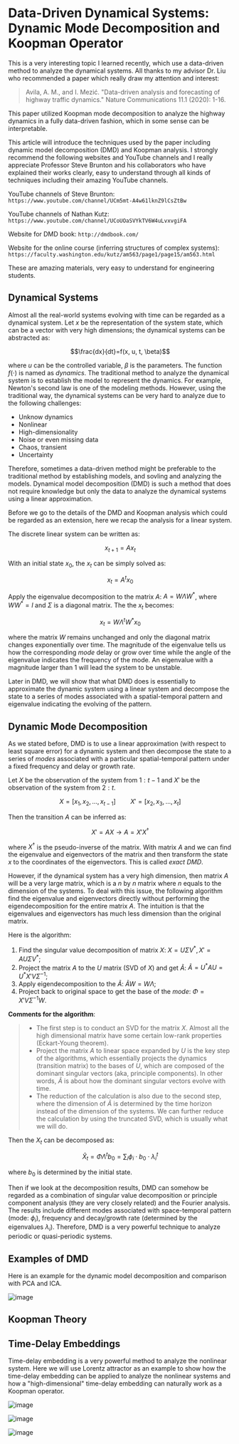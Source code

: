 # Data-Driven Dynamical Systems: Dynamic Mode Decomposition and Koopman Operator

This is a very interesting topic I learned recently, which use a data-driven method to analyze the dynamical systems. All thanks to my advisor Dr. Liu who recommended a paper which really draw my attention and interest:

> Avila, A. M., and I. Mezić. "Data-driven analysis and forecasting of highway traffic dynamics." Nature Communications 11.1 (2020): 1-16.

This paper utilized Koopman mode decomposition to analyze the highway dynamics in a fully data-driven fashion, which in some sense can be interpretable.

This article will introduce the techniques used by the paper including dynamic model decomposition (DMD) and Koopman analysis. I strongly recommend the following websites and YouTube channels and I really appreciate Professor Steve Brunton and his collaborators who have explained their works clearly, easy to understand through all kinds of techniques including their amazing YouTube channels.

YouTube channels of Steve Brunton: `https://www.youtube.com/channel/UCm5mt-A4w61lknZ9lCsZtBw`

YouTube channels of Nathan Kutz: `https://www.youtube.com/channel/UCoUOaSVYkTV6W4uLvxvgiFA`

Website for DMD book: `http://dmdbook.com/`

Website for the online course (inferring structures of complex systems): `https://faculty.washington.edu/kutz/am563/page1/page15/am563.html`

These are amazing materials, very easy to understand for engineering students.

## Dynamical Systems

Almost all the real-world systems evolving with time can be regarded as a dynamical system. Let $x$ be the representation of the system state, which can be a vector with very high dimensions; the dynamical systems can be abstracted as:

$$\frac{dx}{dt}=f(x, u, t, \beta)$$

where $u$ can be the controlled variable, $\beta$ is the parameters. The function $f(\cdot)$ is named as *dynamics*. The traditional method to analyze the dynamical system is to establish the model to represent the dynamics. For example, Newton's second law is one of the modeling methods. However, using the traditional way, the dynamical systems can be very hard to analyze due to the following challenges:

* Unknow dynamics
* Nonlinear
* High-dimensionality
* Noise or even missing data
* Chaos, transient
* Uncertainty

Therefore, sometimes a data-driven method might be preferable to the traditional method by establishing models, and sovling and analyzing the models. Dynamical model decomposition (DMD) is such a method that does not require knowledge but only the data to analyze the dynamical systems using a linear approximation.

Before we go to the details of the DMD and Koopman analysis which could be regarded as an extension, here we recap the analysis for a linear system.

The discrete linear system can be written as:

$$x_{t+1}= Ax_t$$

With an initial state $x_0$, the $x_t$ can be simply solved as:

$$x_{t}=A^t x_0$$

Apply the eigenvalue decomposition to the matrix $A$: $A=W\Lambda W^*$, where $WW^*=I$ and $\Sigma$ is a diagonal matrix. The the $x_t$ becomes:

$$x_t=W\Lambda^tW^* x_0$$

where the matrix $W$ remains unchanged and only the diagonal matrix changes exponentially over time. The magnitude of the eigenvalue tells us how the corresponding *mode* delay or grow over time while the angle of the eigenvalue indicates the frequency of the mode. An eigenvalue with a magnitude larger than $1$ will lead the system to be unstable.

Later in DMD, we will show that what DMD does is essentially to approximate the dynamic system using a linear system and decompose the state to a series of modes associated with a spatial-temporal pattern and eigenvalue indicating the evolving of the pattern.

## Dynamic Mode Decomposition

As we stated before, DMD is to use a linear approximation (with respect to least square error) for a dynamic system and then decompose the state to a series of *modes* associated with a particular spatial-temporal pattern under a fixed frequency and delay or growth rate.

Let $X$ be the observation of the system from $1:t-1$ and $X'$ be the observation of the system from $2:t$.

$$X=[x_1, x_2,...,x_{t-1}]\quad\quad X'=[x_2, x_3,...,x_t]$$

Then the transition $A$ can be inferred as:

$$X'=AX \rightarrow A=X'X^\dagger$$

where $X^\dagger$ is the pseudo-inverse of the matrix. With matrix $A$ and we can find the eigenvalue and eigenvectors of the matrix and then transform the state $x$ to the coordinates of the eigenvectors. This is called *exact DMD*.

However, if the dynamical system has a very high dimension, then matrix $A$ will be a very large matrix, which is a $n$ by $n$ matrix where $n$ equals to the dimension of the systems. To deal with this issue, the following algorithm find the eigenvalue and eigenvectors directly without performing the eigendecomposition for the entire matrix $A$. The intuition is that the eigenvalues and eigenvectors has much less dimension than the original matrix.

Here is the algorithm:

1. Find the singular value decomposition of matrix $X$: $X=U\Sigma V^*, X'=AU\Sigma V^*$;
2. Project the matrix $A$ to the $U$ matrix (SVD of $X$) and get $\tilde{A}$: $\tilde{A}=U^*AU=U^*X'V\Sigma^{-1}$;
3. Apply eigendecomposition to the $\tilde{A}$: $\tilde{A}W=W\Lambda$;
4. Project back to original space to get the base of the *mode*: $\Phi=X'V\Sigma^{-1}W$.

**Comments for the algorithm**:

> * The first step is to conduct an SVD for the matrix $X$. Almost all the high dimensional matrix have some certain low-rank properties (Eckart-Young theorem).
> * Project the matrix $A$ to linear space expanded by $U$ is the key step of the algorithms, which essentially projects the dynamics (transition matrix) to the bases of $U$, which are composed of the dominant singular vectors (aka, principle components). In other words, $\tilde{A}$ is about how the dominant singular vectors evolve with time.
> * The reduction of the calculation is also due to the second step, where the dimension of $\tilde{A}$ is determined by the time horizon instead of the dimension of the systems. We can further reduce the calculation by using the truncated SVD, which is usually what we will do.

Then the $X_t$ can be decomposed as:

$$\hat{X}_t = \Phi \Lambda^t b_0=\sum_i \phi_i\cdot b_0 \cdot \lambda_i^t$$

where $b_0$ is determined by the initial state.

Then if we look at the decomposition results, DMD can somehow be regarded as a combination of singular value decomposition or principle component analysis (they are very closely related) and the Fourier analysis. The results include different modes associated with space-temporal pattern (mode: $\phi_i$), frequency and decay/growth rate (determined by the eigenvalues $\lambda_i$). Therefore, DMD is a very powerful technique to analyze periodic or quasi-periodic systems.

## Examples of DMD

Here is an example for the dynamic model decomposition and comparison with PCA and ICA.


![image](figures/low_rank_embedding.png)

## Koopman Theory

## Time-Delay Embeddings

Time-delay embedding is a very powerful method to analyze the nonlinear system. Here we will use Lorentz attractor as an example to show how the time-delay embedding can be applied to analyze the nonlinear systems and how a "high-dimensional" time-delay embedding can naturally work as a Koopman operator.

![image](figures/lorentz.png)

![image](figures/low_rank_embedding.png)

![image](figures/high_rank_embedding.png)